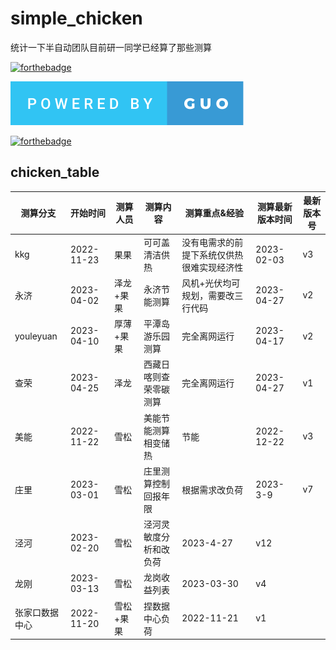 # simple_chicken
统计一下半自动团队目前研一同学已经算了那些测算




[![forthebadge](https://forthebadge.com/images/badges/built-with-love.svg)](https://forthebadge.com)

[![forthebadge](/powered-by-guo.svg)](https://github.com/gwyxjtu)

[![forthebadge](https://img.shields.io/badge/Gmail-D14836?style=for-the-badge&logo=gmail&logoColor=white)](gwyxjtu@gmail.com)

## chicken_table


|  测算分支   | 开始时间  | 测算人员 | 测算内容 |测算重点&经验 |测算最新版本时间 |最新版本号|
|  ----  | ----  |----  | ----  | ----  | ----  |----  |
| kkg  | 2022-11-23 | 果果 | 可可盖清洁供热|没有电需求的前提下系统仅供热很难实现经济性|2023-02-03 |v3|
|永济| 2023-04-02| 泽龙+果果|永济节能测算|风机+光伏均可规划，需要改三行代码|2023-04-27|v2|
|youleyuan|2023-04-10|厚薄+果果|平潭岛游乐园测算|完全离网运行|2023-04-17|v2|
|查荣|2023-04-25|泽龙|西藏日喀则查荣零碳测算|完全离网运行|2023-04-27|v1|
|美能|2022-11-22|雪松|美能节能测算相变储热|节能|2022-12-22|v3
|庄里|2023-03-01|雪松|庄里测算控制回报年限|根据需求改负荷|2023-3-9|v7
|泾河|2023-02-20|雪松|泾河灵敏度分析和改负荷|2023-4-27|v12
|龙刚|2023-03-13|雪松|龙岗收益列表|2023-03-30|v4
|张家口数据中心|2022-11-20|雪松+果果|捏数据中心负荷|2022-11-21|v1

